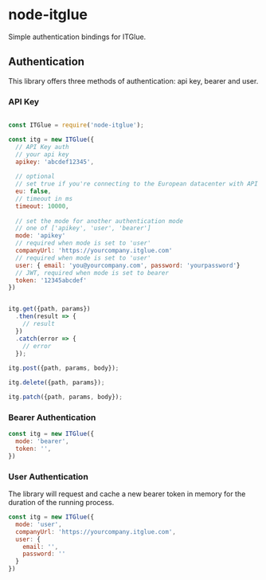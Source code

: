 # node-itglue

Simple authentication bindings for ITGlue.

## Authentication

This library offers three methods of authentication: api key, bearer and user.

### API Key

```js

const ITGlue = require('node-itglue');

const itg = new ITGlue({
  // API Key auth
  // your api key
  apikey: 'abcdef12345',
 
  // optional
  // set true if you're connecting to the European datacenter with API Key auth
  eu: false, 
  // timeout in ms
  timeout: 10000, 
  
  // set the mode for another authentication mode
  // one of ['apikey', 'user', 'bearer']
  mode: 'apikey'
  // required when mode is set to 'user'
  companyUrl: 'https://yourcompany.itglue.com'
  // required when mode is set to 'user'
  user: { email: 'you@yourcompany.com', password: 'yourpassword'}
  // JWT, required when mode is set to bearer
  token: '12345abcdef' 
})


itg.get({path, params})
  .then(result => {
    // result
  })
  .catch(error => {
    // error
  });
  
itg.post({path, params, body});

itg.delete({path, params});

itg.patch({path, params, body});

```

### Bearer Authentication

```js
const itg = new ITGlue({
  mode: 'bearer',
  token: '',
})

```

### User Authentication

The library will request and cache a new bearer token in memory for the duration of the running process.

```js
const itg = new ITGlue({
  mode: 'user',
  companyUrl: 'https://yourcompany.itglue.com',
  user: {
    email: '', 
    password: ''
  }
})

```

